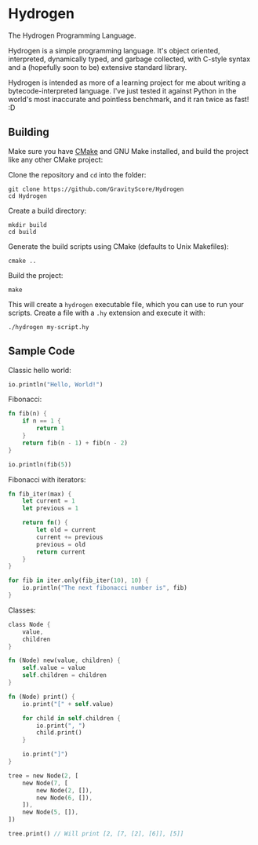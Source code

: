 
Hydrogen
========

The Hydrogen Programming Language.

Hydrogen is a simple programming language. It's object oriented, interpreted, dynamically typed, and garbage collected, with C-style syntax and a (hopefully soon to be) extensive standard library.

Hydrogen is intended as more of a learning project for me about writing a bytecode-interpreted language. I've just tested it against Python in the world's most inaccurate and pointless benchmark, and it ran twice as fast! :D


## Building

Make sure you have [CMake](http://www.cmake.org/download/) and GNU Make installed, and build the project like any other CMake project:

Clone the repository and `cd` into the folder:

```
git clone https://github.com/GravityScore/Hydrogen
cd Hydrogen
```

Create a build directory:

```
mkdir build
cd build
```

Generate the build scripts using CMake (defaults to Unix Makefiles):

```
cmake ..
```

Build the project:

```
make
```

This will create a `hydrogen` executable file, which you can use to run your scripts. Create a file with a `.hy` extension and execute it with:

```
./hydrogen my-script.hy
```


## Sample Code

Classic hello world:

```rust
io.println("Hello, World!")
```

Fibonacci:

```rust
fn fib(n) {
	if n == 1 {
		return 1
	}
	return fib(n - 1) + fib(n - 2)
}

io.println(fib(5))
```

Fibonacci with iterators:

```rust
fn fib_iter(max) {
	let current = 1
	let previous = 1

	return fn() {
		let old = current
		current += previous
		previous = old
		return current
	}
}

for fib in iter.only(fib_iter(10), 10) {
	io.println("The next fibonacci number is", fib)
}
```

Classes:

```rust
class Node {
	value,
	children
}

fn (Node) new(value, children) {
	self.value = value
	self.children = children
}

fn (Node) print() {
	io.print("[" + self.value)

	for child in self.children {
		io.print(", ")
		child.print()
	}

	io.print("]")
}

tree = new Node(2, [
	new Node(7, [
		new Node(2, []),
		new Node(6, []),
	]),
	new Node(5, []),
])

tree.print() // Will print [2, [7, [2], [6]], [5]]
```
